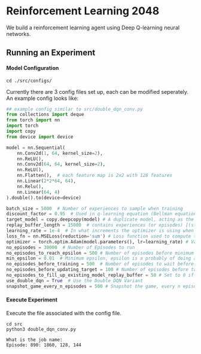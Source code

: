 # Reinforcement Learning 2048

We build a reinforcement learning agent using Deep Q-learning neural networks.

## Running an Experiment

#### Model Configuration
```
cd ./src/configs/
```

Currently there are 3 config files set up, each can be modified seperately. An example config looks like:
```python
## example config similar to src/double_dqn_conv.py
from collections import deque
from torch import nn
import torch
import copy
from device import device

model = nn.Sequential(
    nn.Conv2d(1, 64, kernel_size=2),
    nn.ReLU(),
    nn.Conv2d(64, 64, kernel_size=2),
    nn.ReLU(),
    nn.Flatten(),  # each feature map is 2x2 with 128 features
    nn.Linear(2*2*64, 64),
    nn.Relu(),
    nn.Linear(64, 4)
).double().to(device=device)

batch_size = 5000  # Number of experiences to sample when training
discount_factor = 0.95  # Used in q-learning equation (Bellman equation) to determine how much of the future rewards to apply to the current Q-values
target_model = copy.deepcopy(model) # A duplicate model, acting as the target model, it is updated at set intervals to compute loss
replay_buffer_length = 15000  # contains experiences (or episodes) [(state, action, reward, next_state, done),...]
learning_rate = 1e-4  # In what increments the optimizer is using when doing gradient descent
loss_fn = nn.MSELoss(reduction='sum') # Loss function used to compute the loss values
optimizer = torch.optim.Adam(model.parameters(), lr=learning_rate) # Variant of SGD
no_episodes = 30000  # Number of Episodes to run
no_episodes_to_reach_epsilon = 500 # Number of episodes before minimum epsilon is always used
min_epsilon = 0.01  # Minimum epsilon, epsilon is a probably of doing a random action instead of using the model's predicted best action
no_episodes_before_training = 500  # Number of episodes to wait before waiting
no_episodes_before_updating_target = 100 # Number of episodes before target model is updated and clones the online model
no_episodes_to_fill_up_existing_model_replay_buffer = 50 # Set to 0 if you want to not fill up the replay buffer.
use_double_dqn = True  # Use the Double DQN Variant
snapshot_game_every_n_episodes = 500 # Snapshot the game, every n episodes so that playback of games is possible.
```

#### Execute Experiment
Execute the file associated with the config file.
```
cd src
python3 double_dqn_conv.py
```

```
What is the job name:
Episode: 890: 1860, 128, 144
```
